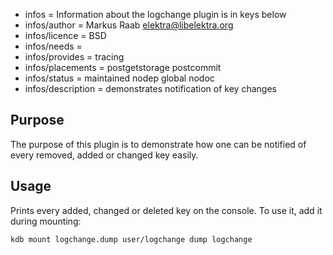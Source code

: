 - infos = Information about the logchange plugin is in keys below
- infos/author = Markus Raab <elektra@libelektra.org>
- infos/licence = BSD
- infos/needs =
- infos/provides = tracing
- infos/placements = postgetstorage postcommit
- infos/status = maintained nodep global nodoc
- infos/description = demonstrates notification of key changes

## Purpose ##

The purpose of this plugin is to demonstrate how one can
be notified of every removed, added or changed key easily.

## Usage ##

Prints every added, changed or deleted key on the console.
To use it, add it during mounting:

    kdb mount logchange.dump user/logchange dump logchange


